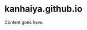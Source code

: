 # kanhaiya.github.io

<!doctype html>
<html>
<head>
<title>Our Funky HTML Page</title>
<meta name="description" content="Our first page">
<meta name="keywords" content="html tutorial template">
</head>
<body>
Content goes here.
</body>
</html>
